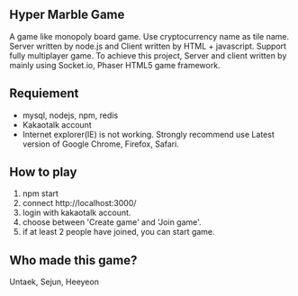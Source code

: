 ## Hyper Marble Game
A game like monopoly board game. Use cryptocurrency name as tile name. Server written by node.js and Client written by HTML + javascript. Support fully multiplayer game. To achieve this project, Server and client written by mainly using Socket.io, Phaser HTML5 game framework.

## Requiement
* mysql, nodejs, npm, redis
* Kakaotalk account
* Internet explorer(IE) is not working. Strongly recommend use Latest version of Google Chrome, Firefox, Safari.

## How to play
1. npm start
2. connect http://localhost:3000/
3. login with kakaotalk account.
4. choose between 'Create game' and 'Join game'.
5. if at least 2 people have joined, you can start game.

## Who made this game?
Untaek, Sejun, Heeyeon